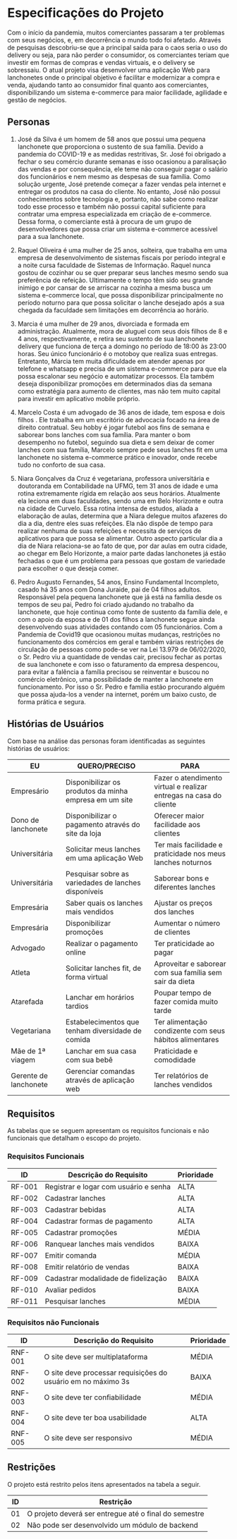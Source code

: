 # Especificações do Projeto

Com o início da pandemia, muitos comerciantes passaram a ter problemas com seus negócios, e, em decorrência o mundo todo foi afetado. Através de pesquisas descobriu-se que a principal saída para o caos seria o uso do delivery ou seja, para não perder o consumidor, os comerciantes teriam que investir em formas de compras e vendas virtuais, e o delivery se sobressaiu. O atual projeto visa desenvolver uma aplicação Web para lanchonetes onde o principal objetivo é facilitar e modernizar a compra e venda, ajudando tanto ao consumidor final quanto aos comerciantes, disponibilizando um sistema e-commerce para maior facilidade, agilidade e gestão de negócios.

## Personas

1. José da Silva é um homem de 58 anos que possui uma pequena lanchonete que proporciona o sustento de sua família. Devido a pandemia do COVID-19 e as medidas restritivas, Sr. José foi obrigado a fechar o seu comércio durante semanas e isso ocasionou a paralisação das vendas e por consequência, ele teme não conseguir pagar o salário dos funcionários e nem mesmo as despesas de sua família. Como solução urgente, José pretende começar a fazer vendas pela internet e entregar os produtos na casa do cliente. No entanto, José não possui conhecimentos sobre tecnologia e, portanto, não sabe como realizar todo esse processo e também não possui capital suficiente para contratar uma empresa especializada em criação de e-commerce. Dessa forma, o comerciante está à procura de um grupo de desenvolvedores que possa criar um sistema e-commerce acessível para a sua lanchonete.

2. Raquel Oliveira é uma mulher de 25 anos, solteira, que trabalha em uma empresa de desenvolvimento de sistemas fiscais por período integral e a noite cursa faculdade de Sistemas de Informação. Raquel nunca gostou de cozinhar ou se quer preparar seus lanches mesmo sendo sua preferência de refeição. Ultimamente o tempo têm sido seu grande inimigo e por cansar de se arriscar na cozinha a mesma busca um sistema e-commerce local, que possa disponibilizar principalmente no período noturno para que possa solicitar o lanche desejado após a sua chegada da faculdade sem limitações em decorrência ao horário.

3. Marcia é uma mulher de 29 anos, divorciada e formada em administração. Atualmente, mora de aluguel com seus dois filhos de 8 e 4 anos, respectivamente, e retira seu sustento de sua lanchonete delivery que funciona de terça a domingo no período de 18:00 às 23:00 horas. Seu único funcionário é o motoboy que realiza suas entregas. Entretanto, Márcia tem muita dificuldade em atender apenas por telefone e whatsapp e precisa de um sistema e-commerce para que ela possa escalonar seu negócio e automatizar processos. Ela também deseja disponibilizar promoções em determinados dias da semana como estratégia para aumento de clientes, mas não tem muito capital para investir em aplicativo mobile próprio.

4. Marcelo Costa é um advogado de 36 anos de idade, tem esposa e dois filhos . Ele trabalha em um escritório de advocacia focado na área de direito contratual. Seu hobby é jogar futebol aos fins de semana e saborear bons lanches com sua família. Para manter o bom desempenho no futebol, seguindo sua dieta e sem deixar de comer lanches com sua família, Marcelo sempre pede seus lanches fit em uma lanchonete no sistema e-commerce prático e inovador, onde recebe tudo no conforto de sua casa.

5. Niara Gonçalves da Cruz é vegetariana, professora universitária e doutoranda em Contabilidade na UFMG, tem 31 anos de idade e uma rotina extremamente rígida em relação aos seus horários. Atualmente ela leciona em duas faculdades, sendo uma em Belo Horizonte e outra na cidade de Curvelo. Essa rotina intensa de estudos, aliada a elaboração de aulas, determina que a Niara delegue muitos afazeres do dia a dia, dentre eles suas refeições. Ela não dispõe de tempo para realizar nenhuma de suas refeições e necessita de serviços de aplicativos para que possa se alimentar. Outro aspecto particular dia a dia de Niara relaciona-se ao fato de que, por dar aulas em outra cidade, ao chegar em Belo Horizonte, a maior parte dadas lanchonetes já estão fechadas o que é um problema para pessoas que gostam de variedade para escolher o que deseja comer.

6. Pedro Augusto Fernandes, 54 anos, Ensino Fundamental Incompleto, casado há 35 anos com Dona Juraide, pai de 04 filhos adultos. Responsável pela pequena lanchonete que já está na família desde os tempos de seu pai, Pedro foi criado ajudando no trabalho da lanchonete, que hoje continua como fonte de sustento da família dele, e com o apoio da esposa e de 01 dos filhos a lanchonete segue ainda desenvolvendo suas atividades contando com 05 funcionários. Com a Pandemia de Covid19 que ocasionou muitas mudanças, restrições no funcionamento dos comércios em geral e também várias restrições de circulação de pessoas como pode-se ver na Lei 13.979 de 06/02/2020, o Sr. Pedro viu a quantidade de vendas cair, precisou fechar as portas de sua lanchonete e com isso o faturamento da empresa despencou, para evitar a falência a família precisou se reinventar e buscou no comércio eletrônico, uma possibilidade de manter a lanchonete em funcionamento. Por isso o Sr. Pedro e família estão procurando alguém que possa ajuda-los a vender na internet, porém um baixo custo, de forma prática e segura.

## Histórias de Usuários

Com base na análise das personas foram identificadas as seguintes histórias de usuários:

| EU                   | QUERO/PRECISO                                          | PARA                                                               |
| -------------------- | ------------------------------------------------------ | ------------------------------------------------------------------ |
| Empresário           | Disponibilizar os produtos da minha empresa em um site | Fazer o atendimento virtual e realizar entregas na casa do cliente |
| Dono de lanchonete   | Disponibilizar o pagamento através do site da loja     | Oferecer maior facilidade aos clientes                             |
| Universitária        | Solicitar meus lanches em uma aplicação Web            | Ter mais facilidade e praticidade nos meus lanches noturnos        |
| Universitária        | Pesquisar sobre as variedades de lanches disponíveis   | Saborear bons e diferentes lanches                                 |
| Empresária           | Saber quais os lanches mais vendidos                   | Ajustar os preços dos lanches                                      |
| Empresária           | Disponibilizar promoções                               | Aumentar o número de clientes                                      |
| Advogado             | Realizar o pagamento online                            | Ter praticidade ao pagar                                           |
| Atleta               | Solicitar lanches fit, de forma virtual                | Aproveitar e saborear com sua família sem sair da dieta            |
| Atarefada            | Lanchar em horários tardios                            | Poupar tempo de fazer comida muito tarde                           |
| Vegetariana          | Estabelecimentos que tenham diversidade de comida      | Ter alimentação condizente com seus hábitos alimentares            |
| Mãe de 1ª viagem     | Lanchar em sua casa com sua bebê                       | Praticidade e comodidade                                           |
| Gerente de lanchonete| Gerenciar comandas através de aplicação web            | Ter relatórios de lanches vendidos                                 |

## Requisitos

As tabelas que se seguem apresentam os requisitos funcionais e não funcionais que detalham o escopo do projeto.

### Requisitos Funcionais

| ID     | Descrição do Requisito                  | Prioridade |
| ------ | --------------------------------------- | ---------- |
| RF-001 | Registrar e logar com usuário e senha   | ALTA       |
| RF-002 | Cadastrar lanches                       | ALTA       |
| RF-003 | Cadastrar bebidas                       | ALTA       |
| RF-004 | Cadastrar formas de pagamento           | ALTA       |
| RF-005 | Cadastrar promoções                     | MÉDIA      |
| RF-006 | Ranquear lanches mais vendidos          | BAIXA      |
| RF-007 | Emitir comanda                          | MÉDIA      |
| RF-008 | Emitir relatório de vendas              | BAIXA      |
| RF-009 | Cadastrar modalidade de fidelização     | BAIXA      |
| RF-010 | Avaliar pedidos                         | BAIXA      |
| RF-011 | Pesquisar lanches                       | MÉDIA      |


### Requisitos não Funcionais

| ID      | Descrição do Requisito                                            | Prioridade |
| ------- | ----------------------------------------------------------------- | ---------- |
| RNF-001 | O site deve ser multiplataforma                                   | MÉDIA      |
| RNF-002 | O site deve processar requisições do usuário em no máximo 3s      | BAIXA      |
| RNF-003 | O site deve ter confiabilidade                                    | MÉDIA      |
| RNF-004 | O site deve ter boa usabilidade                                   | ALTA       |
| RNF-005 | O site deve ser responsivo                                        | MÉDIA      |

## Restrições

O projeto está restrito pelos itens apresentados na tabela a seguir.

| ID  | Restrição                                             |
| --- | ----------------------------------------------------- |
| 01  | O projeto deverá ser entregue até o final do semestre |
| 02  | Não pode ser desenvolvido um módulo de backend        |
